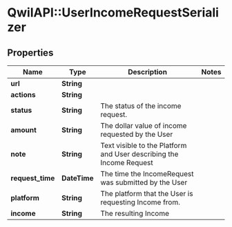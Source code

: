 # QwilAPI::UserIncomeRequestSerializer

## Properties
Name | Type | Description | Notes
------------ | ------------- | ------------- | -------------
**url** | **String** |  | 
**actions** | **String** |  | 
**status** | **String** | The status of the income request. | 
**amount** | **String** | The dollar value of income requested by the User | 
**note** | **String** | Text visible to the Platform and User describing the Income Request | 
**request_time** | **DateTime** | The time the IncomeRequest was submitted by the User | 
**platform** | **String** | The platform that the User is requesting Income from. | 
**income** | **String** | The resulting Income | 


